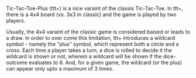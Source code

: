 Tic-Tac-Toe-Plus (ttt+) is a nice varaint of the classis Tic-Tac-Toe. In ttt+, there is a 4x4 board (vs. 3x3 in classic) and the game is played by two players. 

Usually, the 4x4 varaint of the classic game is considered baised or leads to a draw. In order to over come this limitation, ttt+ introduces a wildcard symbol - namely the "plus" symbol, which represent both a circle and a cross. Each time a player takes a turn, a dice is rolled to decide it the wildcard is shown or not, wherein a wildcard will be shown if the dice-outcome evaluates to 6. And, for a given game, the wildcard (or the plus) can appear only upto a maximum of 3 times.
